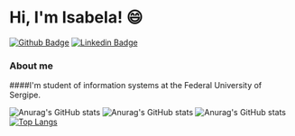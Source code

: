 # Hi, I'm Isabela! 😄

[![Github Badge](https://img.shields.io/badge/-Github-000?style=flat-square&logo=Github&logoColor=white&link=https://github.com/Gondrai)](https://github.com/Gondrai)
[![Linkedin Badge](https://img.shields.io/badge/-LinkedIn-blue?style=flat-square&logo=Linkedin&logoColor=white&link=https://www.linkedin.com/in/isabela-de-gondra-6583b2191/)](https://www.linkedin.com/in/isabela-de-gondra-6583b2191/)

### About me
####I'm student of information systems at the Federal University of Sergipe.

![Anurag's GitHub stats](https://github-readme-stats.vercel.app/api?username=Gondrai&count_private=true)
![Anurag's GitHub stats](https://github-readme-stats.vercel.app/api?username=Gondrai&show_icons=true)
![Anurag's GitHub stats](https://github-readme-stats.vercel.app/api?username=Gondrai&show_icons=true&theme=cobalt)
[![Top Langs](https://github-readme-stats.vercel.app/api/top-langs/?username=Gondrai&layout=compact)](https://github.com/anuraghazra/github-readme-stats)

